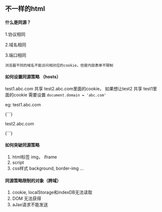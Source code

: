 ## 不一样的html

#### 什么是同源？
1.协议相同

2.域名相同

3.端口相同

`浏览器不同的域名不能访问相对应的cookie，但是内部表单不限制`

#### 如何设置同源策略 （hosts）
test1.abc.com 共享 test2.abc.com里面的cookie，
如果想让test2 共享 test1里面的cookie 需要设置 `document.domain = 'abc.com'`

eg: 
test1.abc.com

(```)
  <script>
    document.domain = 'abc.com';
    document.cookie = 'callback=test';
  </script>

  test2.abc.com
  <script>
    console.log(document.cookie);
  </script>
(```)

#### 如何突破同源策略
1. html标签 img， iframe
2. script<jsonp>
3. css样式 background, border-img ...
  
#### 同源策略限制的对象（跨域）
1. cookie, localStorage和indexDB无法读取
2. DOM 无法获得
3. aJax请求不能发送


